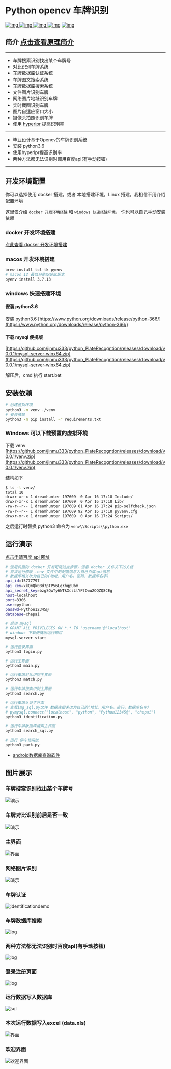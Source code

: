 # Python opencv 车牌识别

[![img](https://img.shields.io/github/stars/jinmu333/python_PlateRecogntion.svg?logoColor=blue&style=for-the-badge) ![img](https://img.shields.io/github/forks/jinmu333/python_PlateRecogntion.svg?logoColor=blue&style=for-the-badge) ![img](https://img.shields.io/github/last-commit/jinmu333/python_PlateRecogntion.svg?color=blue&style=for-the-badge) ![img](https://img.shields.io/badge/python-3-blue.svg?style=for-the-badge)](https://github.com/jinmu333/python_PlateRecogntion)
[![img](https://img.shields.io/badge/link-996.icu-red.svg?style=for-the-badge)](https://github.com/996icu/996.ICU)

## 简介  [点击查看原理简介](doc/doc.md)

****

* 车牌搜索识别找出某个车牌号
* 对比识别车牌系统
* 车牌数据库认证系统
* 车牌图文搜索系统
* 车牌数据库搜索系统
* 文件图片识别车牌
* 网络图片地址识别车牌
* 实时截图识别车牌
* 图片自适应窗口大小
* 摄像头拍照识别车牌
* 使用 [hyperlpr](https://github.com/zeusees/HyperLPR) 提高识别率

****

* 毕业设计基于Opencv的车牌识别系统
* 安装 python3.6
* 使用hyperlpr提高识别率
* 两种方法都无法识别时调用百度api(有手动按钮)

****

## 开发环境配置

你可以选择使用 docker 搭建，或者 本地搭建环境，Linux 搭建，我相信不用介绍配置环境

这里仅介绍 `docker 开发环境搭建` 和 `windows 快速搭建环境`， 你也可以自己手动安装依赖

### docker 开发环境搭建

[点此查看 docker 开发环境搭建](/docker/readme.md)

### macos 开发环境搭建

```bash
brew install tcl-tk pyenv
# macos 12 最低只能安装此版本
pyenv install 3.7.13
```

### windows 快速搭建环境

#### 安装 python3.6

安装 python3.6 [https://www.python.org/downloads/release/python-366/](https://www.python.org/downloads/release/python-366/)

#### 下载 mysql 便携版

[https://github.com/jinmu333/python_PlateRecogntion/releases/download/v0.0.1/mysql-server-winx64.zip](https://github.com/jinmu333/python_PlateRecogntion/releases/download/v0.0.1/mysql-server-winx64.zip)

解压后，cmd 执行 start.bat

## 安装依赖

``` bash
# 创建虚拟环境
python3 -m venv ./venv
# 安装依赖
python3 -m pip install -r requirements.txt
```

### Windows 可以下载预置的虚拟环境

下载 venv [https://github.com/jinmu333/python_PlateRecogntion/releases/download/v0.0.1/venv.zip](https://github.com/jinmu333/python_PlateRecogntion/releases/download/v0.0.1/venv.zip)

结构如下

```bash
$ ls -l venv/
total 10
drwxr-xr-x 1 dreamhunter 197609  0 Apr 16 17:18 Include/
drwxr-xr-x 1 dreamhunter 197609  0 Apr 16 17:18 Lib/
-rw-r--r-- 1 dreamhunter 197609 61 Apr 16 17:24 pip-selfcheck.json
-rw-r--r-- 1 dreamhunter 197609 92 Apr 16 17:18 pyvenv.cfg
drwxr-xr-x 1 dreamhunter 197609  0 Apr 16 17:24 Scripts/
```

之后运行时替换 python3 命令为 `venv\\Scripts\\python.exe`

## 运行演示

[点击申请百度 api 网址](https://cloud.baidu.com/product/ocr)

``` bash
# 使用前面的 docker 开发可跳过此步骤，请看 docker 文件夹下的文档
# 首次运行修改 .env 文件中的配置信息为自己百度api信息
# 数据库相关改为自己的(地址，用户名。密码，数据库名字)
api_id=15777797
api_key=xkQmQk08d7pTP56LqXhqpUbm
api_secret_key=bzgSQwTy6WTkXczLlYPfOwu2OQZQ8CEg
host=localhost
port=3306
user=python
passwd=Python12345@
database=chepai

# 启动 mysql
# GRANT ALL PRIVILEGES ON *.* TO 'username'@'localhost'
# windows 下载便携版运行即可
mysql.server start

# 运行登录界面
python3 login.py

# 运行主界面
python3 main.py

# 运行车牌对比识别主界面
python3 match.py

# 运行车牌搜索识别主界面
python3 search.py

# 运行车牌认证主界面
# 查看img_sql.py文件 数据库相关改为自己的(地址，用户名。密码，数据库名字)
# pymysql.connect("localhost", "python", "Python12345@", "chepai")
python3 identification.py

# 运行车牌数据库搜索主界面
python3 search_sql.py

# 运行 停车场系统
python3 park.py
```

* [android数据库查询软件](https://github.com/jinmu333/android_sql)

## 图片展示

### 车牌搜索识别找出某个车牌号

![演示](pic/searchpic.png)

### 车牌对比识别前后是否一致

![演示](pic/duibi.gif)

### 主界面

![界面](pic/4.png)

### 网络图片识别

![演示](pic/3.png)

### 车牌认证

![identificationdemo](pic/identificationdemo.png)

### 车牌数据库搜索

![log](pic/search_sql.png)

### 两种方法都无法识别时百度api(有手动按钮)

![log](pic/api.png)

### 登录注册页面

![log](pic/log.gif)

### 运行数据写入数据库

![sql](pic/sql.png)

### 本次运行数据写入excel (data.xls)

![界面](pic/1.png)

### 欢迎界面

![欢迎界面](pic/2.png)
